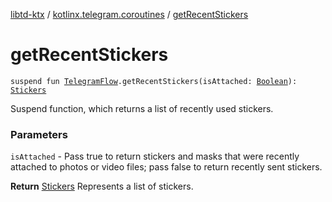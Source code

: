 [libtd-ktx](../index.md) / [kotlinx.telegram.coroutines](index.md) / [getRecentStickers](./get-recent-stickers.md)

# getRecentStickers

`suspend fun `[`TelegramFlow`](../kotlinx.telegram.core/-telegram-flow/index.md)`.getRecentStickers(isAttached: `[`Boolean`](https://kotlinlang.org/api/latest/jvm/stdlib/kotlin/-boolean/index.html)`): `[`Stickers`](https://tdlibx.github.io/td/docs/org/drinkless/td/libcore/telegram/TdApi.Stickers.html)

Suspend function, which returns a list of recently used stickers.

### Parameters

`isAttached` - Pass true to return stickers and masks that were recently attached to photos or
video files; pass false to return recently sent stickers.

**Return**
[Stickers](https://tdlibx.github.io/td/docs/org/drinkless/td/libcore/telegram/TdApi.Stickers.html) Represents a list of stickers.

